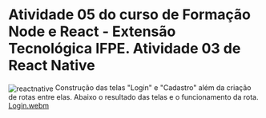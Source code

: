 # Atividade 05 do curso de Formação Node e React - Extensão Tecnológica IFPE. Atividade 03 de React Native
<img align="center" alt="reactnative" src="https://img.shields.io/badge/React_Native-20232A?style=for-the-badge&logo=react&logoColor=61DAFB"/> Construção das telas "Login" e "Cadastro" além da criação de rotas entre elas. Abaixo o resultado das telas e o funcionamento da rota.
[Login.webm](https://user-images.githubusercontent.com/72817196/206557944-6d4cfccd-aa34-4a94-bc0e-f4d564dbb5ca.webm)
